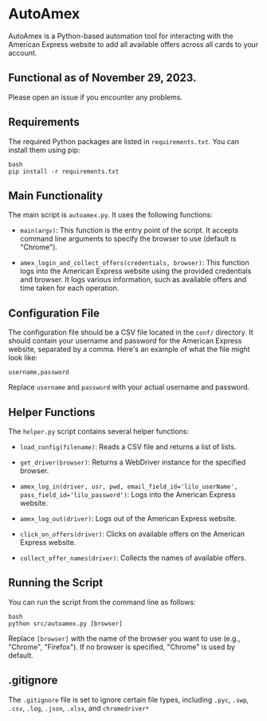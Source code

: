 # AutoAmex

AutoAmex is a Python-based automation tool for interacting with the American Express website to add all available offers across all cards to your account.

## Functional as of November 29, 2023.
Please open an issue if you encounter any problems.


## Requirements

The required Python packages are listed in `requirements.txt`. You can install them using pip:
```
bash
pip install -r requirements.txt
```

## Main Functionality

The main script is `autoamex.py`. It uses the following functions:

- `main(argv)`: This function is the entry point of the script. It accepts command line arguments to specify the browser to use (default is "Chrome").

- `amex_login_and_collect_offers(credentials, browser)`: This function logs into the American Express website using the provided credentials and browser. It logs various information, such as available offers and time taken for each operation.

## Configuration File

The configuration file should be a CSV file located in the `conf/` directory. It should contain your username and password for the American Express website, separated by a comma. Here's an example of what the file might look like:

```
username,password
```
Replace `username` and `password` with your actual username and password.

## Helper Functions

The `helper.py` script contains several helper functions:

- `load_config(filename)`: Reads a CSV file and returns a list of lists.

- `get_driver(browser)`: Returns a WebDriver instance for the specified browser.

- `amex_log_in(driver, usr, pwd, email_field_id='lilo_userName', pass_field_id='lilo_password')`: Logs into the American Express website.

- `amex_log_out(driver)`: Logs out of the American Express website.

- `click_on_offers(driver)`: Clicks on available offers on the American Express website.

- `collect_offer_names(driver)`: Collects the names of available offers.

## Running the Script

You can run the script from the command line as follows:
```
bash
python src/autoamex.py [browser]
```

Replace `[browser]` with the name of the browser you want to use (e.g., "Chrome", "Firefox"). If no browser is specified, "Chrome" is used by default.

## .gitignore

The `.gitignore` file is set to ignore certain file types, including `.pyc`, `.swp`, `.csv`, `.log`, `.json`, `.xlsx`, and `chromedriver*`

